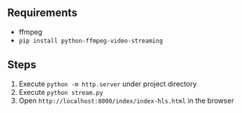 ## Requirements

- ffmpeg
- `pip install python-ffmpeg-video-streaming`

## Steps
1. Execute `python -m http.server` under project directory
2. Execute `python stream.py`
3. Open `http://localhost:8000/index/index-hls.html` in the browser